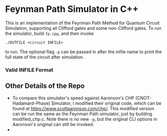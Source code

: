 # Feynman Path Simulator in C++
This is an implementation of the Feynman Path Method for Quantum Circuit Simulation, supporting all Clifford gates and some non-Clifford gates. To run the simulator, build ```fp.cpp```, and then invoke
```
./OUTFILE <circuit INFILE>
```
to run. The optional flag ```-p``` can be passed in after the infile name to print the full state of the circuit after simulation. 

### Valid INFILE Format ###


## Other Details of the Repo ##
- To compare this simulator's speed against Aaronson's CHP (CNOT-Hadamard-Phase) Simulator, I modified their original code, which can be found at https://www.scottaaronson.com/chp/. This modified version can be run the same as the Feynman Path simulator, just by building modified_chp.c. Note there is no new `-p`, but the original CLI options in Aaronson's original can still be invoked.
- 
